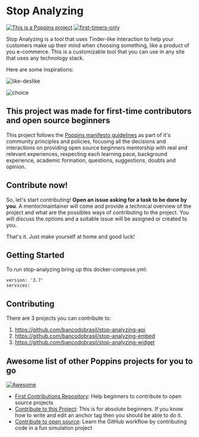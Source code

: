 # Stop Analyzing

[![This is a Poppins project](https://raw.githubusercontent.com/bancodobrasil/poppins/master/badge-poppins.svg)](https://github.com/bancodobrasil/poppins)
[![first-timers-only](https://img.shields.io/badge/first--timers--only-friendly-blue.svg?style=flat-square)](https://www.firsttimersonly.com/)

Stop Analyzing is a tool that uses Tinder-like interaction to help your customers make up their mind when choosing something, like a product of you e-commerce. This is a customizable tool that you can use in any site that uses any technology stack.

Here are some inspirations:

![like-deslike](https://user-images.githubusercontent.com/3986989/84539933-c499b380-acca-11ea-9a4c-a0ac47a6e48a.gif)

![choice](https://user-images.githubusercontent.com/3986989/84539633-2e658d80-acca-11ea-8dac-da27b1f85329.gif)

## This project was made for first-time contributors and open source beginners

This project follows the [Poppins manifesto guidelines](https://github.com/bancodobrasil/poppins) as part of it's community principles and policies, focusing all the decisions and interactions on providing open source beginners mentorship with real and relevant experiences, respecting each learning pace, background experience, academic formation, questions, suggestions, doubts and opinion. 

## Contribute now!

So, let's start contributing! **Open an issue asking for a task to be done by you**. A mentor/maintainer will come and provide a technical overview of the project and what are the possibles ways of contributing to the project. You will discuss the options and a suitable issue will be assigned or created to you. 

That's it. Just make yourself at home and good luck!

## Getting Started

To run stop-analyzing bring up this docker-compose.yml:
```
version: '3.7'
services:
```

## Contributing

There are 3 projects you can contribute to:
1. https://github.com/bancodobrasil/stop-analyzing-api
1. https://github.com/bancodobrasil/stop-analyzing-embed
1. https://github.com/bancodobrasil/stop-analyzing-widget

## Awesome list of other Poppins projects for you to go 
[![Awesome](https://camo.githubusercontent.com/1997c7e760b163a61aba3a2c98f21be8c524be29/68747470733a2f2f617765736f6d652e72652f62616467652e737667)](https://github.com/sindresorhus/awesome)

- [First Contributions Repository](https://github.com/firstcontributions/first-contributions): Help beginners to contribute to open source projects
- [Contribute to this Project](https://github.com/Syknapse/Contribute-To-This-Project): This is for absolute beginners. If you know how to write and edit an anchor tag <a href="" target=""></a> then you should be able to do it.
- [Contribute to open source](https://github.com/danthareja/contribute-to-open-source):
Learn the GitHub workflow by contributing code in a fun simulation project
